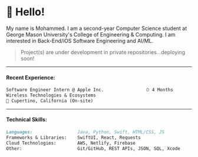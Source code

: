 # :postbox: Hello!
My name is Mohammed. I am a second-year Computer Science student at George Mason University's College of Engineering & Computing. I am interested in Back-End/iOS Software Engineering and AI/ML.

> Project(s) are under development in private repositories...deploying soon!
-----
#### Recent Experience:

```markdown
Software Engineer Intern @ Apple Inc.                ⏱ 4 Months
Wireless Technologies & Ecosystems
📍 Cupertino, California (On-site)
```
-----
#### Technical Skills:
```markdown
Languages:                 Java, Python, Swift, HTML/CSS, JS
Frameworks & Libraries:    SwiftUI, React, Requests
Cloud Technologies:        AWS, Netlify, Firebase
Other:                     Git/GitHub, REST APIs, JSON, SQL, Xcode
```
<!--
-----
#### Technical Courses:
```markdown
• Intro to Computer Programming
• Object-Oriented Programming (Spring 2024)
• Logic & Critical Thinking
• Discrete Mathematics
• Relational Database (Spring 2024)
```
-->
